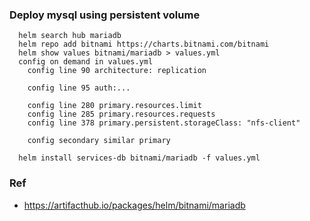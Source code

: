 ### Deploy mysql using persistent volume
```console
  helm search hub mariadb
  helm repo add bitnami https://charts.bitnami.com/bitnami
  helm show values bitnami/mariadb > values.yml
  config on demand in values.yml
    config line 90 architecture: replication
    
    config line 95 auth:...

    config line 280 primary.resources.limit
    config line 285 primary.resources.requests
    config line 378 primary.persistent.storageClass: "nfs-client"
    
    config secondary similar primary

  helm install services-db bitnami/mariadb -f values.yml
```
### Ref
- https://artifacthub.io/packages/helm/bitnami/mariadb